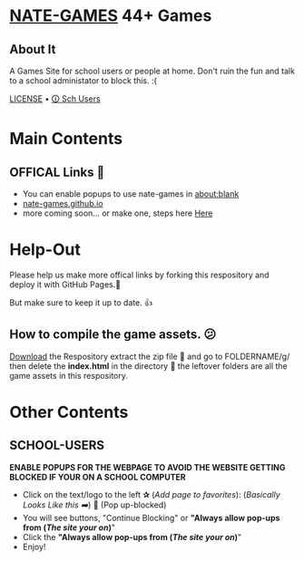 # [NATE-GAMES](https://nate-games.github.io/) 44+ Games
## About It
A Games Site for school users or people at home. Don't ruin the fun and talk to a school administator to block this. :(

[LICENSE](https://github.com/nate-games/nate-games.github.io/blob/main/LICENSE.md) • [🛈 Sch Users](##SCHOOL-USERS)




# Main Contents
## OFFICAL Links 🔗
- You can enable popups to use nate-games in [about:blank](https://about:blank/)
- [nate-games.github.io](https://nate-games.github.io/)
- more coming soon... or make one, steps here [Here](#Help-Out)
# Help-Out
Please help us make more offical links by forking this respository and deploy it with GitHub Pages.📄

But make sure to keep it up to date. 👍
## How to compile the game assets. 😕
[Download](https://github.com/nate-games/nate-games.github.io/archive/refs/heads/main.zip) the Respository extract the zip file 📁 and go to FOLDERNAME/g/ then delete the **index.html** in the directory 🔽  the leftover folders are all the game assets in this respository.

# Other Contents

## SCHOOL-USERS
**ENABLE POPUPS FOR THE WEBPAGE TO AVOID THE WEBSITE GETTING BLOCKED IF YOUR ON A SCHOOL COMPUTER**

- Click on the text/logo to the left **✰** (*Add page to favorites*): (*Basically Looks Like this ➡️*) 🚫 (Pop up-blocked)
- You will see buttons, "Continue Blocking" or **"Always allow pop-ups from (*The site your on*)**"
- Click the  **"Always allow pop-ups from (*The site your on*)**"
- Enjoy!
